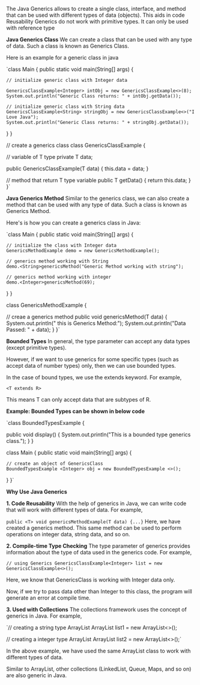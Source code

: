 The Java Generics allows to create a single class, interface, and method that can be used with different types
of data (objects).
This aids in code Reusability
Generics do not work with primitive types. It can only be used with reference type

**Java Generics Class**
We can create a class that can be used with any type of data. Such a class is known as Generics Class.

Here is an example for a generic class in java

`class Main {
public static void main(String[] args) {

    // initialize generic class with Integer data

    GenericsClassExample<Integer> intObj = new GenericsClassExample<>(8);
    System.out.println("Generic Class returns: " + intObj.getData());

    // initialize generic class with String data
    GenericsClassExample<String> stringObj = new GenericsClassExample<>("I Love Java");
    System.out.println("Generic Class returns: " + stringObj.getData());
}
}

// create a generics class
class GenericsClassExample<T> {

// variable of T type
private T data;

public GenericsClassExample(T data) {
this.data = data;
}

// method that return T type variable
public T getData() {
return this.data;
}
}`

**Java Generics Method**
Similar to the generics class, we can also create a method that can be used with any type of data. Such a class
is known as Generics Method.

Here's is how you  can create a generics class in Java:

`class Main {
public static void main(String[] args) {

    // initialize the class with Integer data
    GenericsMethodExample demo = new GenericsMethodExample();

    // generics method working with String
    demo.<String>genericsMethod("Generic Method working with string");

    // generics method working with integer
    demo.<Integer>genericsMethod(69);
}
}

class GenericsMethodExample {

// creae a generics method
public <T> void genericsMethod(T data) {
System.out.println(" this is Generics Method:");
System.out.println("Data Passed: " + data);
}
}`

**Bounded Types**
In general, the type parameter can accept any data types (except primitive types).

However, if we want to use generics for some specific types (such as accept data of number types) only, then we 
can use bounded types.

In the case of bound types, we use the extends keyword. For example,

`<T extends R>`

This means T can only accept data that are subtypes of R.


**Example: Bounded Types can be shown in below code**

`class BoundedTypesExample <T extends Number> {

public void display() {
System.out.println("This is a bounded type generics class.");
}
}

class Main {
public static void main(String[] args) {

    // create an object of GenericsClass
    BoundedTypesExample <Integer> obj = new BoundedTypesExample <>();
}
}`

**Why Use Java Generics**

**1. Code Reusability**
   With the help of generics in Java, we can write code that will work with different types of data. For example,

`public <T> void genericsMethodExample(T data) {...}`
Here, we have created a generics method. This same method can be used to perform operations on integer
data, string data, and so on.

**2. Compile-time Type Checking**
The type parameter of generics provides information about the type of data used in the generics code. For example,

`// using Generics
GenericsClassExample<Integer> list = new GenericsClassExample<>();`

Here, we know that GenericsClass is working with Integer data only.

Now, if we try to pass data other than Integer to this class, the program will generate an error at compile time.

**3. Used with Collections**
The collections framework uses the concept of generics in Java. For example,

`// creating a string type ArrayList
ArrayList<String> list1 = new ArrayList<>();

// creating a integer type ArrayList
ArrayList<Integer> list2 = new ArrayList<>();`

In the above example, we have used the same ArrayList class to work with different types of data.

Similar to ArrayList, other collections (LinkedList, Queue, Maps, and so on) are also generic in Java.

